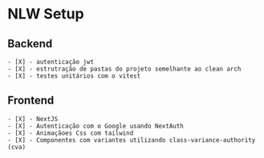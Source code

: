 # NLW Setup

## Backend

    - [X] - autenticação jwt
    - [X] - estrutração de pastas do projeto semelhante ao clean arch
    - [X] - testes unitários com o vitest

## Frontend

    - [X] - NextJS
    - [X] - Autenticação com o Google usando NextAuth
    - [X] - Animaçãoes Css com tailwind
    - [X] - Componentes com variantes utilizando class-variance-authority (cva)

